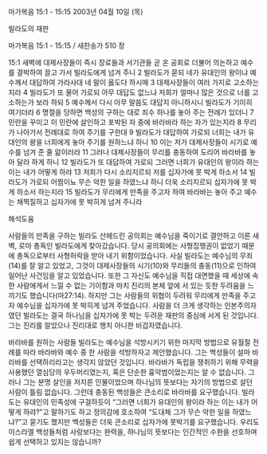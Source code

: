 마가복음 15:1 - 15:15 
2003년 04월 10일 (목)

빌라도의 재판



마가복음 15:1 - 15:15 / 새찬송가 510 장


15:1 새벽에 대제사장들이 즉시 장로들과 서기관들 곧 온 공회로 더불어 의논하고 예수를 결박하여 끌고 가서 빌라도에게 넘겨 주니 
2 빌라도가 묻되 네가 유대인의 왕이냐 예수께서 대답하여 가라사대 네 말이 옳도다 하시매 
3 대제사장들이 여러 가지로 고소하는지라 
4 빌라도가 또 물어 가로되 아무 대답도 없느냐 저희가 얼마나 많은 것으로 너를 고소하는가 보라 하되 
5 예수께서 다시 아무 말씀도 대답지 아니하시니 빌라도가 기이히 여기더라 
6 명절을 당하면 백성의 구하는 대로 죄수 하나를 놓아 주는 전례가 있더니 
7 민란을 꾸미고 이 민란에 살인하고 포박된 자 중에 바라바라 하는 자가 있는지라 
8 무리가 나아가서 전례대로 하여 주기를 구한대 
9 빌라도가 대답하여 가로되 너희는 내가 유대인의 왕을 너희에게 놓아 주기를 원하느냐 하니 
10 이는 저가 대제사장들이 시기로 예수를 넘겨 준 줄 앎이러라 
11 그러나 대제사장들이 무리를 충동하여 도리어 바라바를 놓아 달라 하게 하니 
12 빌라도가 또 대답하여 가로되 그러면 너희가 유대인의 왕이라 하는 이는 내가 어떻게 하랴 
13 저희가 다시 소리지르되 저를 십자가에 못 박게 하소서 
14 빌라도가 가로되 어찜이뇨 무슨 악한 일을 하였느냐 하니 더욱 소리지르되 십자가에 못 박게 하소서 하는지라 
15 빌라도가 무리에게 만족을 주고자 하여 바라바는 놓아 주고 예수는 채찍질하고 십자가에 못 박히게 넘겨 주니라

해석도움





사람들의 만족을 구하는 빌라도 
산헤드린 공의회는 예수님을 죽이기로 결안하고 이른 새벽, 로마 총독인 빌라도에게 찾아갔습니다. 당시 공의회에는 사형집행권이 없었기 때문에 총독으로부터 사형허락을 받아 내기 위함이었습니다. 사실 빌라도는 예수님의 무죄(14)를 잘 알고 있었고, 그것이 대제사장들의 시기(10)와 무리들의 충동(11)으로 인하여 일어난 사건임을 알고 있었습니다. 또한 그 자신도 예수님을 직접 대면했을 때 세상에 속한 사람에게서 느낄 수 없는 기이함과 마치 진리의 본체 앞에 서 있는 듯한 두려움을 느끼기도 했습니다(마27:14). 하지만 그는 사람들의 위협이 두려워 무리에게 만족을 주고자 예수님을 십자가에 못 박히게 넘겨 주었습니다. 사람을 더 크게 생각하는 인본주의자였던 빌라도는 결국 하나님을 십자가에 못 박는 두려운 재판의 중심에 서게 된 것입니다. 그는 진리를 알았으나 진리대로 행치 아니한 비겁자였습니다. 

바라바를 원하는 사람들 
빌라도는 예수님을 석방시키기 위한 마지막 방법으로 유월절 전례를 따라 바라바와 예수 중 한 사람을 석방하자고 제안했습니다. 그는 백성들이 설마 바라바를 선택하리라고는 생각지 않았던 것입니다. 바라바가 독립을 쟁취하기 위해 무력을 사용했던 열심당의 우두머리였는지, 혹은 단순한 흉악범이었는지는 알 수 없습니다. 그러나 그는 분명 살인을 저지른 인물이었으며 하나님의 뜻보다는 자기의 방법으로 살던 사람이 틀림 없습니다. 그런데 충동된 백성들은 큰소리로 바라바를 요구했습니다. 빌라도는 유대인의 민족성에 구걸하듯이 “그러면 너희가 유대인의 왕이라 하는 이는 내가 어떻게 하랴?”고 말하기도 하고 정의감에 호소하여 “도대체 그가 무슨 악한 일을 하였느냐?”고 묻기도 했지만 백성들은 더욱 큰소리로 십자가에 못박기를 요구했습니다. 우리도 이스라엘 백성들처럼 사랑보다는 완력을, 하나님의 뜻보다는 인간적인 수완을 선호하며 쉽게 선택하고 있지는 않습니까?
